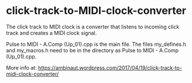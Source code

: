 # click-track-to-MIDI-clock-converter

The click track to MIDI clock is a converter that listens to incoming click track and creates a MIDI clock signal. 

Pulse to MIDI - A.Comp (Up_01).cpp is the main file.
The files my_defines.h and my_macros.h need to be in the directory as Pulse to MIDI - A.Comp (Up_01).cpp.

More info at: https://ambinaut.wordpress.com/2017/04/19/click-track-to-midi-clock-converter/
